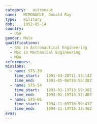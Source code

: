 ```yaml
---
category:	astronaut
name:	MCMONAGLE, Donald Ray
type:	military
dob:	1952-05-14
country:
  - USA
gender:	Male
qualifications:
  - BSc in Astronautical Engineering
  - MSc in Mechanical Engineering
  - MBA
references:
missions:
  - name: STS-39
    time_start:   1991-04-28T11:33:14Z
    time_end:     1991-05-06T18:55:38Z
  - name: STS-54
    time_start:   1993-01-13T13:59:30Z
    time_end:     1993-01-19T13:37:48Z
  - name: STS-66
    time_start:   1994-11-03T16:59:43Z
    time_end:     1994-11-14T15:33:46Z
evas:
---
```

